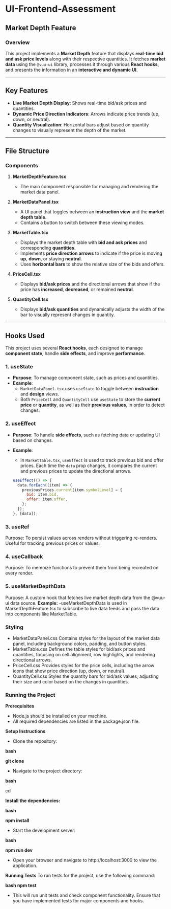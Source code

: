 # **UI-Frontend-Assessment**

## **Market Depth Feature**

### **Overview**

This project implements a **Market Depth** feature that displays **real-time bid and ask price levels** along with their respective quantities. It fetches **market data** using the `@vuu-ui` library, processes it through various **React hooks**, and presents the information in an **interactive and dynamic UI**.

---

## **Key Features**

- **Live Market Depth Display**: Shows real-time bid/ask prices and quantities.
- **Dynamic Price Direction Indicators**: Arrows indicate price trends (up, down, or neutral).
- **Quantity Visualization**: Horizontal bars adjust based on quantity changes to visually represent the depth of the market.

---

## **File Structure**

### **Components**

1. **MarketDepthFeature.tsx**
   - The main component responsible for managing and rendering the market data panel.

2. **MarketDataPanel.tsx**
   - A UI panel that toggles between an **instruction view** and the **market depth table**.
   - Contains a button to switch between these viewing modes.

3. **MarketTable.tsx**
   - Displays the market depth table with **bid and ask prices** and corresponding **quantities**.
   - Implements **price direction arrows** to indicate if the price is moving **up**, **down**, or staying **neutral**.
   - Uses **horizontal bars** to show the relative size of the bids and offers.

4. **PriceCell.tsx**
   - Displays **bid/ask prices** and the directional arrows that show if the price has **increased**, **decreased**, or remained **neutral**.

5. **QuantityCell.tsx**
   - Displays **bid/ask quantities** and dynamically adjusts the width of the bar to visually represent changes in quantity.

---

## **Hooks Used**

This project uses several **React hooks**, each designed to manage **component state**, handle **side effects**, and improve **performance**.

### **1. useState**
- **Purpose**: To manage component state, such as prices and quantities.
- **Example**: 
  - `MarketDataPanel.tsx` uses `useState` to toggle between **instruction** and **design** views.
  - Both `PriceCell` and `QuantityCell` use `useState` to store the **current price** or **quantity**, as well as their **previous values**, in order to detect changes.

### **2. useEffect**
- **Purpose**: To handle **side effects**, such as fetching data or updating UI based on changes.
- **Example**: 
  - In `MarketTable.tsx`, `useEffect` is used to track previous bid and offer prices. Each time the `data` prop changes, it compares the current and previous prices to update the directional arrows.

  ```jsx
  useEffect(() => {
    data.forEach((item) => {
      previousPrices.current[item.symbolLevel] = {
        bid: item.bid,
        offer: item.offer,
      };
    });
  }, [data]);
### **3. useRef**
Purpose: To persist values across renders without triggering re-renders. Useful for tracking previous prices or values.
### **4. useCallback**
Purpose: To memoize functions to prevent them from being recreated on every render.

### **5. useMarketDepthData**
Purpose: A custom hook that fetches live market depth data from the @vuu-ui data source.
**Example:**
-useMarketDepthData is used in MarketDepthFeature.tsx to subscribe to live data feeds and pass the data into components like MarketTable.

### **Styling**
- MarketDataPanel.css
Contains styles for the layout of the market data panel, including background colors, padding, and button styles.
- MarketTable.css
Defines the table styles for bid/ask prices and quantities, focusing on cell alignment, row highlights, and rendering directional arrows.
- PriceCell.css
Provides styles for the price cells, including the arrow icons that show price direction (up, down, or neutral).
- QuantityCell.css
Styles the quantity bars for bid/ask values, adjusting their size and color based on the changes in quantities.
### **Running the Project**
**Prerequisites**
- Node.js should be installed on your machine.
- All required dependencies are listed in the package.json file.

**Setup Instructions**
- Clone the repository:

**bash**

**git clone <repository-url>**
- Navigate to the project directory:

**bash**

cd <project-directory>

**Install the dependencies:**

**bash**

**npm install**

- Start the development server:

**bash**

**npm run dev**
- Open your browser and navigate to http://localhost:3000 to view the application.

**Running Tests**
To run tests for the project, use the following command:

**bash**
**npm test**
- This will run unit tests and check component functionality. Ensure that you have implemented tests for major components and hooks.

